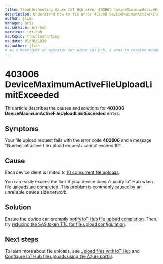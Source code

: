 ```yaml
---
title: Troubleshooting Azure IoT Hub error 403006 DeviceMaximumActiveFileUploadLimitExceeded
description: Understand how to fix error 403006 DeviceMaximumActiveFileUploadLimitExceeded 
author: jlian
manager: briz
ms.service: iot-hub
services: iot-hub
ms.topic: troubleshooting
ms.date: 01/30/2020
ms.author: jlian
# As a developer or operator for Azure IoT Hub, I want to resolve 403006 DeviceMaximumActiveFileUploadLimitExceeded errors.
---
```


# 403006 DeviceMaximumActiveFileUploadLimitExceeded

This article describes the causes and solutions for **403006 DeviceMaximumActiveFileUploadLimitExceeded** errors.

## Symptoms

Your file upload request fails with the error code **403006** and a message "Number of active file upload requests cannot exceed 10".

## Cause

Each device client is limited to [10 concurrent file uploads](./iot-hub-devguide-quotas-throttling.md#other-limits). 

You can easily exceed the limit if your device doesn't notify IoT Hub when file uploads are completed. This problem is commonly caused by an unreliable device side network.

## Solution

Ensure the device can promptly [notify IoT Hub file upload completion](./iot-hub-devguide-file-upload.md#notify-iot-hub-of-a-completed-file-upload). Then, try [reducing the SAS token TTL for file upload configuration](iot-hub-configure-file-upload.md).

## Next steps

To learn more about file uploads, see [Upload files with IoT Hub](./iot-hub-devguide-file-upload.md) and [Configure IoT Hub file uploads using the Azure portal](./iot-hub-configure-file-upload.md).